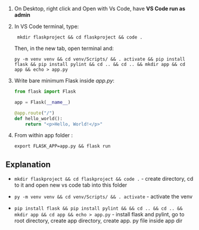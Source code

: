 1. On Desktop, right click and Open with Vs Code, have **VS Code run as admin**
2. In VS Code terminal, type: 

    `
    mkdir flaskproject && cd flaskproject && code .`  

    Then, in the new tab, open terminal and:
    
    `py -m venv venv && cd venv/Scripts/ && . activate && pip install flask && pip install pylint && cd .. && cd .. && mkdir app && cd app && echo > app.py
    `
    

3. Write bare minimum Flask inside _app.py_:

    ```python
    from flask import Flask

    app = Flask(__name__)

    @app.route("/")
    def hello_world():
        return "<p>Hello, World!</p>"
    ```

4. From within app folder :

    `export FLASK_APP=app.py && flask run`  


  
## Explanation
- `mkdir flaskproject && cd flaskproject && code .` - create directory, cd to it and open new vs code tab into this folder

- `py -m venv venv && cd venv/Scripts/ && . activate` - activate the venv

- `pip install flask && pip install pylint && && cd .. && cd .. && mkdir app && cd app && echo > app.py` - install flask and pylint, go to root directory, create app directory, create app. py file inside app dir


